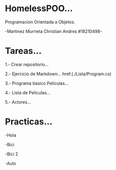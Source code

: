 # HomelessPOO...
Programacion Orientada a Objetos.

-Martinez Murrieta Christian Andres #18210498-
# Tareas...
1.- Crear repositorio...

2.- Ejercicio de Markdown... href:(./Lista/Program.cs)

3.- Programa básico Películas...

4.- Lista de Películas...

5.- Actores...

# Practicas...
-Hola

-Bici

-Bici 2

-Auto

